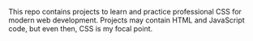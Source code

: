This repo contains projects to learn and practice professional CSS for modern web development. Projects may contain HTML and JavaScript code, but even then, CSS is my focal point.
